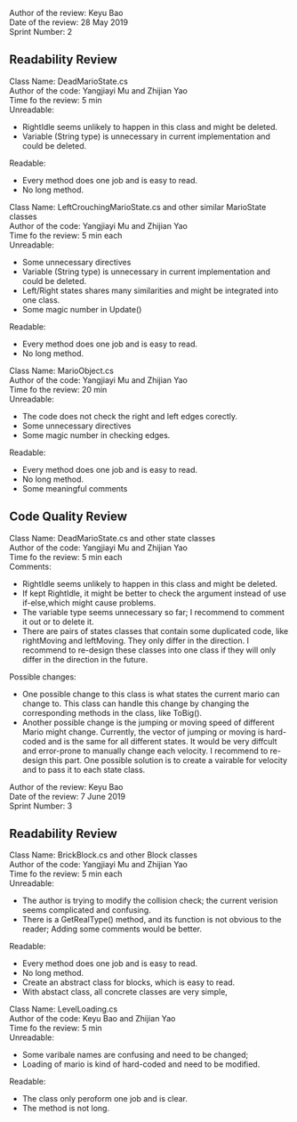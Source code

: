Author of the review: Keyu Bao  
Date of the review: 28 May 2019  
Sprint Number: 2  
## Readability Review
Class Name: DeadMarioState.cs  
Author of the code: Yangjiayi Mu and Zhijian Yao  
Time fo the review: 5 min  
Unreadable:  
* RightIdle seems unlikely to happen in this class and might be deleted.
* Variable (String type) is unnecessary in current implementation and could be deleted.

Readable:  
* Every method does one job and is easy to read.
* No long method.

Class Name: LeftCrouchingMarioState.cs and other similar MarioState classes  
Author of the code: Yangjiayi Mu and Zhijian Yao  
Time fo the review: 5 min each  
Unreadable:  
* Some unnecessary directives
* Variable (String type) is unnecessary in current implementation and could be deleted.  
* Left/Right states shares many similarities and might be integrated into one class.
* Some magic number in Update()

Readable:  
* Every method does one job and is easy to read.
* No long method.


Class Name: MarioObject.cs  
Author of the code: Yangjiayi Mu and Zhijian Yao  
Time fo the review: 20 min  
Unreadable:  
* The code does not check the right and left edges corectly.
* Some unnecessary directives
* Some magic number in checking edges.

Readable:  
* Every method does one job and is easy to read.
* No long method.
* Some meaningful comments


## Code Quality Review
Class Name: DeadMarioState.cs and other state classes  
Author of the code: Yangjiayi Mu and Zhijian Yao  
Time fo the review: 5 min each  
Comments:  
* RightIdle seems unlikely to happen in this class and might be deleted.
* If kept RightIdle, it might be better to check the argument instead of use if-else,which might cause problems.
* The variable type seems unnecessary so far; I recommend to comment it out or to delete it.
* There are pairs of states classes that contain some duplicated code, like rightMoving and leftMoving. They only differ in the direction. I recommend to re-design these classes into one class if they will only differ in the direction in the future.
 
Possible changes:  
* One possible change to this class is what states the current mario can change to. This class can handle this change by changing the corresponding methods in the class, like ToBig().
* Another possible change is the jumping or moving speed of different Mario might change. Currently, the vector of jumping or moving is hard-coded and is the same for all different states.
It would be very diffcult and error-prone to manually change each velocity. I recommend to re-design this part. One possible solution is to create a vairable for velocity and to pass it to each state class.



Author of the review: Keyu Bao  
Date of the review: 7 June 2019  
Sprint Number: 3
## Readability Review
Class Name: BrickBlock.cs and other Block classes  
Author of the code: Yangjiayi Mu and Zhijian Yao  
Time fo the review: 5 min each  
Unreadable:  
* The author is trying to modify the collision check; the current verision seems complicated and confusing.  
* There is a GetRealType() method, and its function is not obvious to the reader; Adding some comments would be better.

Readable:  
* Every method does one job and is easy to read.
* No long method.
* Create an abstract class for blocks, which is easy to read.
* With abstact class, all concrete classes are very simple,

Class Name: LevelLoading.cs  
Author of the code: Keyu Bao and Zhijian Yao  
Time fo the review: 5 min  
Unreadable:  
* Some varibale names are confusing and need to be changed;
* Loading of mario is kind of hard-coded and need to be modified.

Readable:  
* The class only peroform one job and is clear.
* The method is not long.

